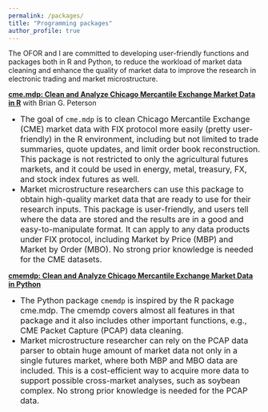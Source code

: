 ```yaml
---
permalink: /packages/
title: "Programming packages"
author_profile: true
---
```

The OFOR and I are committed to developing user-friendly functions and packages both in R and Python, to reduce the workload of market data cleaning and enhance the quality of market data to improve the research in electronic trading and market microstructure.

[**cme.mdp: Clean and Analyze Chicago Mercantile Exchange Market Data in R**](https://github.com/richie-ma/cme.mdp) with Brian G. Peterson
* <span style="font-size: 16px;">The goal of `cme.mdp` is to clean Chicago Mercantile Exchange (CME) market data with FIX protocol more easily (pretty user-friendly) in the R environment, including but not limited to trade summaries, quote updates, and limit order book reconstruction. This package is not restricted to only the agricultural futures markets, and it could be used in energy, metal, treasury, FX, and stock index futures as well.</span>
* <span style="font-size: 16px;">Market microstructure researchers can use this package to obtain high-quality market data that are ready to use for their research inputs. This package is user-friendly, and users tell where the data are stored and the results are in a good and easy-to-manipulate format. It can apply to any data products under FIX protocol, including Market by Price (MBP) and Market by Order (MBO). No strong prior knowledge is needed for the CME datasets.</span>

[**cmemdp: Clean and Analyze Chicago Mercantile Exchange Market Data in Python**](https://github.com/richie-ma/cmemdp)
* <span style="font-size: 16px;">The Python package `cmemdp` is inspired by the R package cme.mdp. The cmemdp covers almost all features in that package and it also includes other important functions, e.g., CME Packet Capture (PCAP) data cleaning.</span>
* <span style="font-size: 16px;">Market microstructure researcher can rely on the PCAP data parser to obtain huge amount of market data not only in a single futures market, where both MBP and MBO data are included. This is a cost-efficient way to acquire more data to support possible cross-market analyses, such as soybean complex. No strong prior knowledge is needed for the PCAP data.</span>
